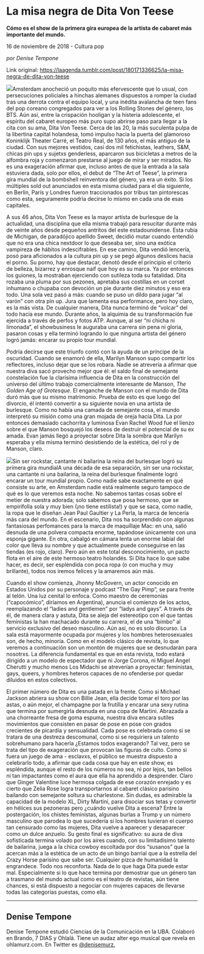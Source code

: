 # La misa negra de Dita Von Teese

**Cómo es el show de la primera gira europea de la artista de cabaret más importante del mundo.**

16 de noviembre de 2018 - Cultura pop

_por Denise Tempone_

Link original: https://laagenda.tumblr.com/post/180171336625/la-misa-negra-de-dita-von-teese

![](https://64.media.tumblr.com/c7f08f41e8176e3b6384cbbd617d2da5/tumblr_inline_pig62tMJ4B1t6q87u_500.jpg)Amsterdam anocheció un poquito más efervescente que lo usual, con persecuciones policiales a hinchas alemanes dispuestos a romper la ciudad tras una derrota contra el equipo local, y una inédita avalancha de teen fans del pop coreano congregados para ver a los Rolling Stones del género, los BTS. Aún así, entre la crispación hooligan y la histeria adolescente, el espíritu del cabaret europeo más puro supo abrirse paso para llegar a la cita con su ama, Dita Von Teese. Cerca de las 20, la más suculenta pulpa de la libertina capital holandesa, tomó impulso hacia la puerta del glamoroso Koninklijk Theater Carré, el Teatro Real, de 130 años, el más antiguo de la ciudad. Con sus mejores vestidos, casi dos mil fetichistas, leathers, S&M, chicas pin ups y sujetxs genderless, aparcaron sus bicicletas a metros de la alfombra roja y comenzaron prestarse al juego de mirar y ser mirados. No es una exageración afirmar que, incluso antes de que la entrada a la sala estuviera dada, solo por ellos, el debut de “The Art of Teese”, la primera gira mundial de la bombshell reinventora del género, ya era un éxito. Si los múltiples sold out anunciados en esta misma ciudad para el día siguiente, en Berlín, París y Londres fueron traccionados por tribus tan pintorescas como esta, seguramente podría decirse lo mismo en cada una de esas capitales. 


A sus 46 años, Dita Von Teese es la mayor artista de burlesque de la actualidad, una disciplina que ella misma trabajó para resucitar durante más de veinte años desde pequeños antritos del este estadounidense. Esta rubia de Michigan, de paradójico apellido Sweet, decidió mutar cuando entendió que no era una chica nextdoor lo que deseaba ser, sino una exótica vampireza de hábitos indescifrables. En ese camino, Dita vendió lencería, posó para aficionados a la cultura pin up y se pegó algunos deslices hacia el porno. Su porno, hay que destacar, denotó desde el principio el criterio de belleza, bizarrez y enrosque naif que hoy es su marca. Ya por entonces los guiones, la mostraban ejerciendo con sutileza toda su fatalidad. Dita rozaba una pluma por sus pezones, apretaba sus costillas en un corset inhumano o chupaba con devoción un pie durante diez minutos y eso era todo. Una sola vez pasó a más: cuando se puso un dildo para jugar “al varón” con otra pin up. Jura que lamenta esa performance, pero hoy claro, es la más vista. De cualquier manera, Dita nunca terminó de “volcar” del todo hacia ese mundo. Durante años, la alquimia de su transformación fue ejercida a través de perfos y fotos ATP. Aunque, al ser “ni chicha ni limonada”, el showbusiness le auguraba una carrera sin pena ni gloria, pasaron cosas y ella terminó logrando lo que ninguna artista del género logró jamás: encarar su propio tour mundial. 


Podría decirse que este triunfo contó con la ayuda de un príncipe de la oscuridad. Cuando se enamoró de ella, Marilyn Manson supo compartir los reflectores, incluso dejar que se los robara. Nadie se atrevería a afirmar que nuestra diva sacó provecho mejor que él: el saldo final de semejante constelación fue la clarísima influencia de Dita en la construcción del universo del último trabajo comercialmente interesante de Manson, *The Golden Age of Grotesque*. El enganche de Manson con el mundo de Dita duró más que su mismo matrimonio. Prueba de esto es que luego del divorcio, él intentó convertir a su siguiente novia en una artista de burlesque. Como no había una camada de semejante cosa, el mundo interpretó su misión como una gran mojada de oreja hacía Dita. La por entonces demasiado cachorrita y luminosa Evan Rachel Wood fue el lienzo sobre el que Manson bosquejó los deseos de destruir el potencial de su ex amada. Evan jamás llegó a proyectar sobre Dita la sombra que Marilyn esperaba y ella misma terminó desistiendo de la estética, del rol y de Manson, claro. 


![](https://64.media.tumblr.com/c7f08f41e8176e3b6384cbbd617d2da5/tumblr_inline_pig62tMJ4B1t6q87u_500.jpg)Sin ser rockstar, cantante ni bailarina la reina del burlesque logró su primera gira mundialA una década de esa separación, sin ser una rockstar, una cantante ni una bailarina, la reina del burlesque finalmente logró encarar un tour mundial propio. Como nadie sabe exactamente en qué consiste su arte, en Amsterdam nadie está realmente seguro tampoco de qué es lo que veremos esta noche. No sabemos tantas cosas sobre el metier de nuestra adorada; solo sabemos que posa hermoso, que se empirifolla sola y muy bien (¡no tiene estilista!) y que se saca, como nadie, la ropa que le diseñan Jean Paul Gaultier y La Perla, la marca de lencería más cara del mundo. En el escenario, Dita nos ha sorprendido con algunas fantasiosas perfomances para la marca de maquillaje Mac: en una, salió desnuda de una polvera compacta enorme, tapándose únicamente con una esponja gigante. En otra, cabalgó en cámara lenta un enorme labial del color que lleva su nombre y que actualmente puede conseguirse en las tiendas (es rojo, claro). Pero aún en este total desconocimiento, un pacto flota en el aire de este hermoso teatro holandés. Si Dita hace lo que sabe hacer, es decir, ser espléndida con poca ropa (o con mucha y muy brillante), todos nos iremos felices y la amaremos aún más.


Cuando el show comienza, Jhonny McGovern, un actor conocido en Estados Unidos por su personaje y podcast “The Gay Pimp”, se para frente al telón. Una luz cenital lo enfoca. Como maestro de ceremonias (“capocómico”, diríamos en Argentina), anuncia el comienzo de los actos, reemplazando el “ladies and gentlemen” por “ladys and gays”. A través de él, de manera clara y astuta, Dita se aleja del estereotipo con el que tantas feministas la han machacado durante su carrera, el de una “bimbo” al servicio exclusivo del deseo masculino. Aún así, no es solo discurso. La sala está mayormente ocupada por mujeres y los hombres heterosexuales son, de hecho, minoría. Como en el modelo clásico de revista, lo que veremos a continuación son un montón de mujeres que se desnudarán para nosotrxs. La diferencia fundamental es que en esta revista, todo estará dirigido a un modelo de espectador que ni Jorge Corona, ni Miguel Angel Cherutti y mucho menos Los Midachi se atreverían a proyectar: feministas, gays, queers, y hombres heteros capaces de no ofenderse por quedar diluidos en estos colectivos. 


El primer número de Dita es una patada en la frente. Como si Michael Jackson abriera su show con Billie Jean, ella decide tomar el toro por las astas, o aún mejor, el champagne por la frutilla y encarar una sexy rutina que termina por sumergirla desnuda en una copa de Martini. Abrazada a una chorreante fresa de goma espuma, nuestra diva encara sutiles movimientos que consisten en pasar de pose en pose con grados crecientes de picardía y sensualidad. Cada pose es celebrada como si se tratara de una destreza descomunal, como si se requiriera un talento sobrehumano para hacerla ¿Estamos todos exagerando? Tal vez, pero se trata del tipo de exageración que provocan las figuras de culto. Como si fuera un juego de ama - esclavxs, el público se muestra dispuesto a celebrarlo todo, a afirmar que cada cosa que hay en este show, es espléndida, aunque el resto de los números no sea, ni por lejos, tan bellos ni tan impactantes como el aura que ella ha aprendido a desprender. Claro que Ginger Valentine luce hermosa colgada de ese corazón enrejado y es cierto que Zelia Rose logra transportarnos al cabaret clásico parisino bailando con semejante soltura su charlestone. Sin dudas, es admirable la capacidad de la modelo XL, Dirty Martini, para disociar sus tetas y convertir en hélices sus pezoneras pero ¿cuándo vuelve Dita a escena? Entre la postergación, los chistes feministas, algunas burlas a Trump y un número masculino que parodea lo que sucedería si los hombres tuvieran el cuerpo tan censurado como las mujeres, Dita vuelve a aparecer y desaparecer como un dulce anzuelo. Su gesto final es significativo: su aura de diva sofisticada termina volado por los aires cuando, con su limitadisimo talento de bailarina, juega a la chica cowboy escoltada por dos “susanos” que la acercan más a la estética de un acto de un bingo barrial que a la estrella del Crazy Horse parisino que sabe ser. Cualquier pizca de humanidad la engrandece. Todo nos reconforta. Nada de lo que haga Dita puede estar mal. Especialmente si lo que hace termina por demostrar que un género tan a trasmano del mundo actual como es el teatro de revistas, aún tiene chances, si está dispuesto a negociar con mujeres capaces de llevarse todas las categorías puestas, como ella. 


  




---

 Denise Tempone
---------------

 Denise Tempone estudió Ciencias de la Comunicación en la UBA. Colaboró en Brando, 7 DIAS y Ohlalá. Tiene un audaz alter ego musical que revela en ohlamurz.com. En Twitter es [@denisemurz.](https://twitter.com/denisemurz) 

